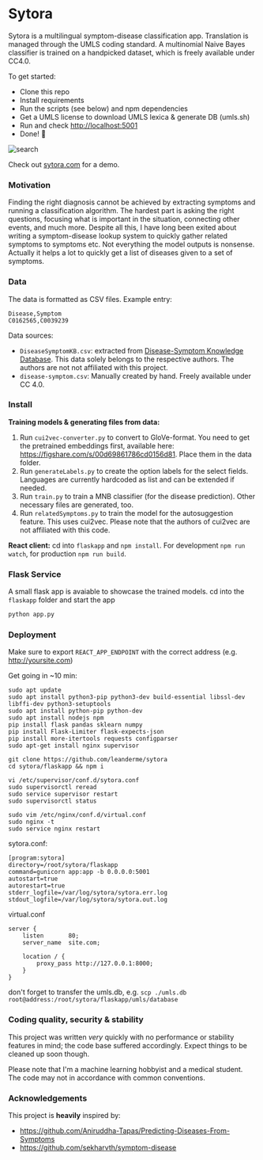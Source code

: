 # Sytora
Sytora is a multilingual symptom-disease classification app. Translation is managed through the UMLS coding standard. A multinomial Naive Bayes classifier is trained on a handpicked dataset, which is freely available under CC4.0. 

To get started:
- Clone this repo
- Install requirements
- Run the scripts (see below) and npm dependencies
- Get a UMLS license to download UMLS lexica & generate DB (umls.sh)
- Run and check [ http://localhost:5001]( http://localhost:5001)
- Done! :tada:

![search](https://raw.githubusercontent.com/leanderme/sytora/master/screenshots/search.png)

Check out [sytora.com](sytora.com) for a demo.


### Motivation
Finding the right diagnosis cannot be achieved by extracting symptoms and running a classification algorithm. The hardest part is asking the right questions, focusing what is important in the situation, connecting other events, and much more. Despite all this, I have long been exited about writing a symptom-disease lookup system to quickly gather related symptoms to symptoms etc. Not everything the model outputs is nonsense. Actually it helps a lot to quickly get a list of diseases given to a set of symptoms.

### Data
The data is formatted as CSV files. Example entry:
```csv
Disease,Symptom
C0162565,C0039239
```

Data sources:
- `DiseaseSymptomKB.csv`: extracted from [Disease-Symptom Knowledge Database](http://people.dbmi.columbia.edu/~friedma/Projects/DiseaseSymptomKB/index.html). This data solely belongs to the respective authors. The authors are not not affiliated with this project.
- `disease-symptom.csv`: Manually created by hand. Freely available under CC 4.0.

### Install
**Training models & generating files from data:**
1. Run `cui2vec-converter.py` to convert to GloVe-format. You need to get the pretrained embeddings first, available here: https://figshare.com/s/00d69861786cd0156d81. Place them in the data folder.
2. Run `generateLabels.py` to create the option labels for the select fields. Languages are currently hardcoded as list and can be extended if needed.
3. Run `train.py` to train a MNB classifier (for the disease prediction). Other necessary files are generated, too. 
4. Run `relatedSymptoms.py` to train the model for the autosuggestion feature. This uses cui2vec. Please note that the authors of cui2vec are not affiliated with this code. 

**React client:**
cd into `flaskapp` and `npm install`. For development `npm run watch`, for production `npm run build`.

### Flask Service
A small flask app is avaiable to showcase the trained models. cd into the `flaskapp` folder and start the app
```bash
python app.py
```

### Deployment
Make sure to export `REACT_APP_ENDPOINT` with the correct address (e.g. http://yoursite.com)

Get going in ~10 min:
```
sudo apt update
sudo apt install python3-pip python3-dev build-essential libssl-dev libffi-dev python3-setuptools
sudo apt install python-pip python-dev
sudo apt install nodejs npm
pip install flask pandas sklearn numpy
pip install Flask-Limiter flask-expects-json
pip install more-itertools requests configparser
sudo apt-get install nginx supervisor

git clone https://github.com/leanderme/sytora
cd sytora/flaskapp && npm i

vi /etc/supervisor/conf.d/sytora.conf
sudo supervisorctl reread
sudo service supervisor restart
sudo supervisorctl status

sudo vim /etc/nginx/conf.d/virtual.conf
sudo nginx -t
sudo service nginx restart
```

sytora.conf:
```
[program:sytora]
directory=/root/sytora/flaskapp
command=gunicorn app:app -b 0.0.0.0:5001
autostart=true
autorestart=true
stderr_logfile=/var/log/sytora/sytora.err.log
stdout_logfile=/var/log/sytora/sytora.out.log
```

virtual.conf
```
server {
    listen       80;
    server_name  site.com;

    location / {
        proxy_pass http://127.0.0.1:8000;
    }
}
```

don't forget to transfer the umls.db, e.g. 
`scp ./umls.db root@address:/root/sytora/flaskapp/umls/database`



### Coding quality, security & stability
This project was written *very* quickly with no performance or stability features in mind; the code base suffered accordingly. Expect things to be cleaned up soon though.

Please note that I'm a machine learning hobbyist and a medical student. The code may not in accordance with common conventions. 

### Acknowledgements
This project is **heavily** inspired by:
- https://github.com/Aniruddha-Tapas/Predicting-Diseases-From-Symptoms
- https://github.com/sekharvth/symptom-disease